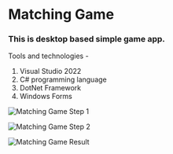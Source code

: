 <h1> Matching Game </h1>

<h3> This is desktop based simple game app. </h3>


<span> Tools and technologies - <span>
1. Visual Studio 2022
2. C# programming language
3. DotNet Framework
4. Windows Forms

![Matching Game Step 1](https://github.com/SudiptaKumarBhowmick/Matching-Game/assets/37854479/1127b5b5-3162-4882-8716-0765c80281f3)

![Matching Game Step 2](https://github.com/SudiptaKumarBhowmick/Matching-Game/assets/37854479/ca7a0a12-ca78-44d0-b61e-f7e6a06e282a)

![Matching Game Result](https://github.com/SudiptaKumarBhowmick/Matching-Game/assets/37854479/27cb55e2-19e6-4e71-a2b2-395233091b18)
